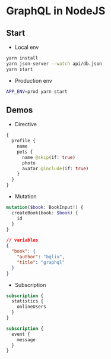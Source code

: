 # GraphQL in NodeJS

## Start

- Local env

```bash
yarn install
yarn json-server --watch api/db.json
yarn start
```

- Production env

```bash
APP_ENV=prod yarn start
```

## Demos

- Directive

```graphql
{
  profile {
    name
    pets {
      name @skip(if: true)
      photo
      avatar @include(if: true)
    }
  }
}
```

- Mutation

```graphql
mutation($book: BookInput!) {
  createBook(book: $book) {
    id
  }
}
```

```json
// variables
{
  "book": {
    "author": "bqliu",
    "title": "graphql"
  }
}
```

- Subscription

```graphql
subscription {
  statistics {
    onlineUsers
  }
}

subscription {
  event {
    message
  }
}
```
